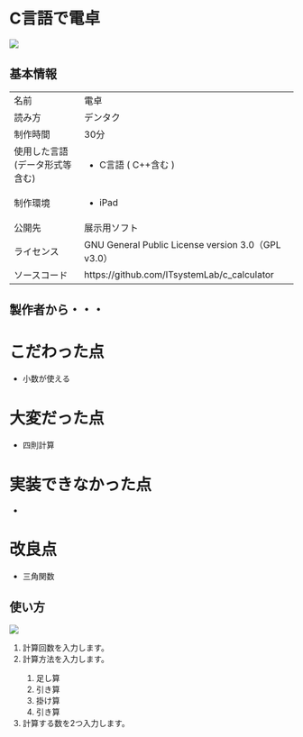 # C言語で電卓

<img width="auto" src="https://user-images.githubusercontent.com/87808547/202403340-834083be-d1a4-4737-867f-b1c60911418f.png">


## 基本情報

<table>
 <tbody>
   <tr>
       <td>名前</td>
       <td>電卓</td>
   </tr>
   <tr>
       <td>読み方</td>
       <td>デンタク</td>
   </tr>
   <tr>
       <td>制作時間</td>
       <td>30分</td>
   </tr>
   <tr>
       <td>使用した言語(データ形式等含む)</td>
       <td>
         <ul>
           <li>C言語 ( C++含む )</li>
         </ul>
       </td>
   </tr>
   <tr>
       <td>制作環境</td>
       <td>
         <ul>
           <li>iPad</li>
         </ul>
       </td>
   </tr>
   <tr>
       <td>公開先</td>
       <td>展示用ソフト</td>
   </tr>
   <tr>
       <td>ライセンス</td>
       <td>GNU General Public License version 3.0（GPL v3.0）</td>
   </tr>
   <tr>
       <td>ソースコード</td>
       <td>https://github.com/ITsystemLab/c_calculator</td>
   </tr>
 </tbody>
</table>

## 製作者から・・・

# こだわった点
<ul>
  <li>小数が使える</li>
</ul>

# 大変だった点
<ul>
  <li>四則計算</li>
</ul>

# 実装できなかった点

<ul>
  <li></li>
</ul>

# 改良点
<ul>
  <li>三角関数</li>
</ul>

## 使い方

<img width="auto" src="https://user-images.githubusercontent.com/87808547/202403340-834083be-d1a4-4737-867f-b1c60911418f.png">

<ol>
  <li>計算回数を入力します。</li>
  <li>計算方法を入力します。</li>
  <ol>
    <li>足し算</li>
    <li>引き算</li>
    <li>掛け算</li>
    <li>引き算</li>
  </ol>
  <li>計算する数を2つ入力します。</li>
</ol>
